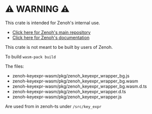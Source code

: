 # ⚠️ WARNING ⚠️

This crate is intended for Zenoh's internal use.

- [Click here for Zenoh's main repository](https://github.com/eclipse-zenoh/zenoh)
- [Click here for Zenoh's documentation](https://zenoh.io)

This crate is not meant to be built by users of Zenoh.

To build
`wasm-pack build`

The files:
- zenoh-keyexpr-wasm/pkg/zenoh_keyexpr_wrapper_bg.js
- zenoh-keyexpr-wasm/pkg/zenoh_keyexpr_wrapper_bg.wasm
- zenoh-keyexpr-wasm/pkg/zenoh_keyexpr_wrapper_bg.wasm.d.ts
- zenoh-keyexpr-wasm/pkg/zenoh_keyexpr_wrapper.d.ts
- zenoh-keyexpr-wasm/pkg/zenoh_keyexpr_wrapper.js

Are used from in zenoh-ts under `/src/key_expr`

